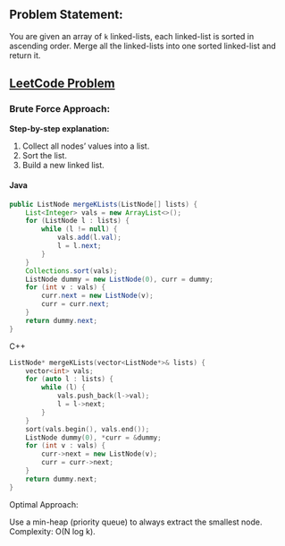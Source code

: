 ## Problem Statement:  
You are given an array of `k` linked-lists, each linked-list is sorted in ascending order. Merge all the linked-lists into one sorted linked-list and return it.  

## [LeetCode Problem](https://leetcode.com/problems/merge-k-sorted-lists/description/)

### Brute Force Approach:  

**Step-by-step explanation:**  
1. Collect all nodes’ values into a list.  
2. Sort the list.  
3. Build a new linked list.  

#### Java  

```java
public ListNode mergeKLists(ListNode[] lists) {
    List<Integer> vals = new ArrayList<>();
    for (ListNode l : lists) {
        while (l != null) {
            vals.add(l.val);
            l = l.next;
        }
    }
    Collections.sort(vals);
    ListNode dummy = new ListNode(0), curr = dummy;
    for (int v : vals) {
        curr.next = new ListNode(v);
        curr = curr.next;
    }
    return dummy.next;
}
```
C++
```cpp
ListNode* mergeKLists(vector<ListNode*>& lists) {
    vector<int> vals;
    for (auto l : lists) {
        while (l) {
            vals.push_back(l->val);
            l = l->next;
        }
    }
    sort(vals.begin(), vals.end());
    ListNode dummy(0), *curr = &dummy;
    for (int v : vals) {
        curr->next = new ListNode(v);
        curr = curr->next;
    }
    return dummy.next;
}
```
Optimal Approach:

Use a min-heap (priority queue) to always extract the smallest node. Complexity: O(N log k).
